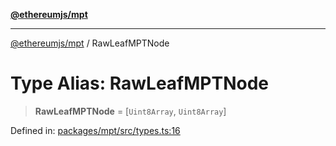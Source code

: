 [**@ethereumjs/mpt**](../README.md)

***

[@ethereumjs/mpt](../README.md) / RawLeafMPTNode

# Type Alias: RawLeafMPTNode

> **RawLeafMPTNode** = \[`Uint8Array`, `Uint8Array`\]

Defined in: [packages/mpt/src/types.ts:16](https://github.com/ethereumjs/ethereumjs-monorepo/blob/master/packages/mpt/src/types.ts#L16)
